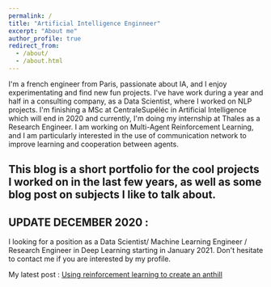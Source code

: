 ```yaml
---
permalink: /
title: "Artificial Intelligence Enginneer"
excerpt: "About me"
author_profile: true
redirect_from: 
  - /about/
  - /about.html
---
```


I'm a french engineer from Paris, passionate about IA, and I enjoy experimentating and find new fun projects.
I've have work during a year and half in a consulting company, as a Data Scientist, where I worked on NLP projects.
I'm finishing a MSc at CentraleSupéléc in Artificial Intelligence which will end in 2020 and currently, I'm doing my internship at Thales as a Research Engineer.
I am working on Multi-Agent Reinforcement Learning, and I am particularly interested in the use of communication network to improve learning and cooperation between agents.

This blog is a short portfolio for the cool projects I worked on in the last few years, as well as some blog post on subjects I like to talk about.
---

## UPDATE DECEMBER 2020 :
I looking for a position as a Data Scientist/ Machine Learning Engineer / Research Engineer in Deep Learning starting in January 2021.
Don't hesitate to contact me if you are interested by my profile.

My latest post : [Using reinforcement learning to create an anthill](https://antoninduval.github.io/posts/2020/04/blog-post-2/)
